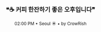 <div align="center">

<br>

<h3>❝☕ 커피 한잔하기 좋은 오후입니다❞</h3>

<sub>02:00 PM • Seoul ☀️ • by CrowRish</sub>

<br>

</div>